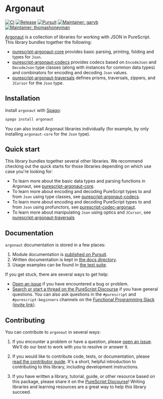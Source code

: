 # Argonaut

[![CI](https://github.com/purescript-contrib/purescript-argonaut/workflows/CI/badge.svg?branch=main)](https://github.com/purescript-contrib/purescript-argonaut/actions?query=workflow%3ACI+branch%3Amain)
[![Release](http://img.shields.io/github/release/purescript-contrib/purescript-argonaut.svg)](https://github.com/purescript-contrib/purescript-argonaut/releases)
[![Pursuit](http://pursuit.purescript.org/packages/purescript-argonaut/badge)](http://pursuit.purescript.org/packages/purescript-argonaut)
[![Maintainer: garyb](https://img.shields.io/badge/maintainer-garyb-teal.svg)](http://github.com/garyb)
[![Maintainer: thomashoneyman](https://img.shields.io/badge/maintainer-thomashoneyman-teal.svg)](http://github.com/thomashoneyman)

[Argonaut](https://github.com/purescript-contrib/purescript-argonaut) is a collection of libraries for working with JSON in PureScript. This library bundles together the following:

- [purescript-argonaut-core](https://github.com/purescript-contrib/purescript-argonaut-core) provides basic parsing, printing, folding and types for `Json`.
- [purescript-argonaut-codecs](https://github.com/purescript-contrib/purescript-argonaut-codecs) provides codecs based on `EncodeJson` and `DecodeJson` type classes (along with instances for common data types) and combinators for encoding and decoding `Json` values.
- [purescript-argonaut-traversals](https://github.com/purescript-contrib/purescript-argonaut-traversals) defines prisms, traversals, zippers, and `JCursor` for the `Json` type.

## Installation

Install `argonaut` with [Spago](https://github.com/purescript/spago):

```sh
spago install argonaut
```

You can also install Argonaut libraries individually (for example, by only installing `argonaut-core` for the `Json` type).

## Quick start

This library bundles together several other libraries. We recommend checking out the quick starts for those libraries depending on which use case you're looking for:

- To learn more about the basic data types and parsing functions in Argonaut, see [purescript-argonaut-core](https://github.com/purescript-contrib/purescript-argonaut-core).
- To learn more about encoding and decoding PureScript types to and from `Json` using type classes, see [purescript-argonaut-codecs](https://github.com/purescript-contrib/purescript-argonaut-codecs).
- To learn more about encoding and decoding PureScript types to and from `Json` using profunctors, see [purescript-codec-argonaut](https://github.com/garyb/purescript-codec-argonaut).
- To learn more about manipulating `Json` using optics and `JCursor`, see [purescript-argonaut-traversals](https://github.com/purescript-contrib/purescript-argonaut-traversals)

## Documentation

`argonaut` documentation is stored in a few places:

1. Module documentation is [published on Pursuit](https://pursuit.purescript.org/packages/purescript-argonaut).
2. Written documentation is kept in [the docs directory](./docs).
3. Usage examples can be found in [the test suite](./test).

If you get stuck, there are several ways to get help:

- [Open an issue](https://github.com/purescript-contrib/purescript-argonaut/issues) if you have encountered a bug or problem.
- [Search or start a thread on the PureScript Discourse](https://discourse.purescript.org) if you have general questions. You can also ask questions in the `#purescript` and `#purescript-beginners` channels on the [Functional Programming Slack](https://functionalprogramming.slack.com) ([invite link](https://fpchat-invite.herokuapp.com/)).

## Contributing

You can contribute to `argonaut` in several ways:

1. If you encounter a problem or have a question, please [open an issue](https://github.com/purescript-contrib/purescript-argonaut/issues). We'll do our best to work with you to resolve or answer it.

2. If you would like to contribute code, tests, or documentation, please [read the contributor guide](./CONTRIBUTING.md). It's a short, helpful introduction to contributing to this library, including development instructions.

3. If you have written a library, tutorial, guide, or other resource based on this package, please share it on the [PureScript Discourse](https://discourse.purescript.org)! Writing libraries and learning resources are a great way to help this library succeed.
